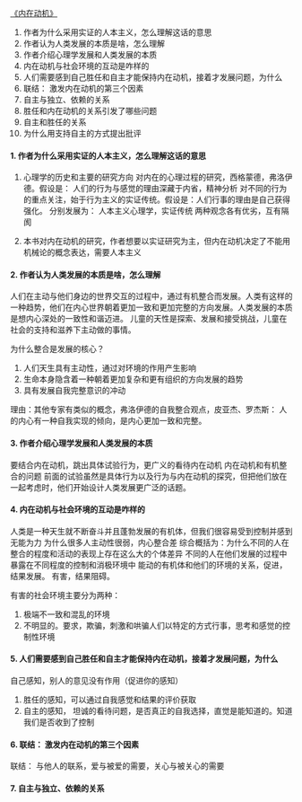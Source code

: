 [《内在动机》](https://book.douban.com/subject/35182454/)

1. 作者为什么采用实证的人本主义，怎么理解这话的意思
2. 作者认为人类发展的本质是啥，怎么理解
3. 作者介绍心理学发展和人类发展的本质
4. 内在动机与社会环境的互动是咋样的
5. 人们需要感到自己胜任和自主才能保持内在动机，接着才发展问题，为什么
6. 联结： 激发内在动机的第三个因素
7. 自主与独立、依赖的关系
6. 胜任和内在动机的关系引发了哪些问题
7. 自主和胜任的关系
8. 为什么用支持自主的方式提出批评


#### 1. 作者为什么采用实证的人本主义，怎么理解这话的意思

1. 心理学的历史和主要的研究方向
对内在的心理过程的研究，西格蒙德，弗洛伊德。假设是： 人们的行为与感觉的理由深藏于内省，精神分析
对不同的行为的重点关注，始于行为主义的实证传统。假设是：人们行事的理由是自己获得强化。
分别发展为： 人本主义心理学，实证传统
两种观念各有优劣，互有隔阂

2. 本书对内在动机的研究，作者想要以实证研究为主，但内在动机决定了不能用机械论的概念表达，需要人本主义

#### 2. 作者认为人类发展的本质是啥，怎么理解

人们在主动与他们身边的世界交互的过程中，通过有机整合而发展。人类有这样的一种趋势，他们在内心世界朝着更加一致和更加完整的方向发展。人类发展的本质是想内心深处的一致性和谐迈进。
儿童的天性是探索、发展和接受挑战，儿童在社会的支持和滋养下主动做的事情。

为什么整合是发展的核心？

1. 人们天生具有主动性，通过对环境的作用产生影响
2. 生命本身隐含着一种朝着更加复杂和更有组织的方向发展的趋势
3. 具有发展自我完整意识的冲动

理由：其他专家有类似的概念，弗洛伊德的自我整合观点，皮亚杰、罗杰斯： 人的内心有一种自我实现的倾向，是内心更加一致和完整。

#### 3. 作者介绍心理学发展和人类发展的本质

要结合内在动机，跳出具体试验行为，更广义的看待内在动机
内在动机和有机整合的问题
前面的试验虽然是具体行为以及行为与内在动机的探究，但把他们放在一起考虑时，他们开始设计人类发展更广泛的话题。

#### 4. 内在动机与社会环境的互动是咋样的

人类是一种天生就不断奋斗并且蓬勃发展的有机体，但我们很容易受到控制并感到无能为力
为什么很多人主动性很弱，内心整合差
综合概括为：为什么不同的人在整合的程度和活动的表现上存在这么大的个体差异
不同的人在他们发展的过程中暴露在不同程度的控制和消极环境中
能动的有机体和他们的环境的关系，促进，结果发展。 有害，结果阻碍。

有害的社会环境主要分为两种：
1. 极端不一致和混乱的环境
2. 不明显的。要求，欺骗，刺激和哄骗人们以特定的方式行事，思考和感觉的控制性环境

#### 5. 人们需要感到自己胜任和自主才能保持内在动机，接着才发展问题，为什么

自己感知，别人的意见没有作用（促进你的感知）
1. 胜任的感知，可以通过自我感觉和结果的评价获取
2. 自主的感知， 坦诚的看待问题，是否真正的自我选择，直觉是能知道的。知道我们是否收到了控制

#### 6. 联结： 激发内在动机的第三个因素

联结： 与他人的联系，爱与被爱的需要，关心与被关心的需要

#### 7. 自主与独立、依赖的关系